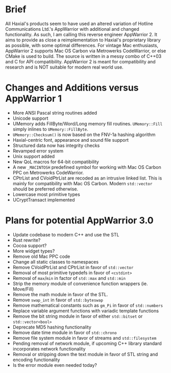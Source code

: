 Brief
=====

All Haxial's products seem to have used an altered variation of Hotline Communications Ltd.'s AppWarrior with additional and changed functionality. As such, I am calling this reverse engineer AppWarrior 2. It aims to provide as close a reimplementation to Haxial's proprietary library as possible, with some optimal differences. For vintage Mac enthusiasts, AppWarrior 2 supports Mac OS Carbon via Metrowerks CodeWarrior, or else CMake is used to build. The source is written in a messy combo of C++03 and C for API compatibility. AppWarrior 2 is meant for compatibility and research and is NOT suitable for modern real world use.

Changes and Additions versus AppWarrior 1
=========================================

- More ANSI Pascal string routines added
- Unicode support
- UMemory adds FillByte/Word/Long memory fill routines. `UMemory::Fill` simply inlines to `UMemory::FillByte`.
- `UMemory::Checksum()` is now based on the FNV-1a hashing algorithm
- Haxial-centric font, appearance and sound file support
- Structured data now has integrity checks
- Revamped error system
- Unix support added
- New QoL macros for 64-bit compatibility
- A new `_MACINTOSH` predefined symbol for working with Mac OS Carbon PPC on Metrowerks CodeWarrior.
- CPtrList and CVoidPtrList are recoded as an intrusive linked list. This is mainly for compatibility with Mac OS Carbon. Modern `std::vector` should be preferred otherwise.
- Lowercase most primitive types
- UCryptTransact implemented


Plans for potential AppWarrior 3.0
==================================
- Update codebase to modern C++ and use the STL
- Rust rewrite?
- Cocoa support?
- More widget types?
- Remove old Mac PPC code
- Change all static classes to namespaces
- Remove CVoidPtrList and CPtrList in favor of `std::vector`
- Removal of most primitive typedefs in favor of `<cstdint>`
- Removal of `max`/`min` in factor of `std::max` and `std::min`
- Strip the memory module of convenience function wrappers (ie. Move/Fill)
- Remove the math module in favor of the STL.
- Remove `swap_int` in favor of `std::byteswap`
- Remove mathematical constants such as `gm_Pi` in favor of `std::numbers`
- Replace variable argument functions with variadic template functions
- Remove the bit string module in favor of either `std::bitset` or `std::vector<bool>`
- Deprecate MD5 hashing functionality
- Remove date time module in favor of `std::chrono`
- Remove file system module in favor of streams and `std::filesystem`
- Pending removal of network module, if upcoming C++ library standard incorporates network functionality
- Removal or stripping down the text module in favor of STL string and encoding functionality
- Is the error module even needed today?
